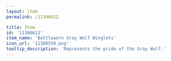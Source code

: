 ```yaml
---
layout: item
permalink: /11300612

title: Item
id: '11300612'
item_name: 'Battleworn Gray Wolf Winglets'
icon_url: '11300550.png'
tooltip_description: 'Represents the pride of the Gray Wolf.'
---
```


